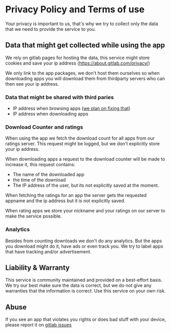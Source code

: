 
# Privacy Policy and Terms of use

Your privacy is important to us, that's why we try to collect only the data that we need
to provide the service to you.

## Data that might get collected while using the app

We rely on gitlab pages for hosting the data, this service might store cookies and save your ip address (https://about.gitlab.com/privacy/)

We only link to the app packages, we don't host them ourselves so when downloading apps you will download them from thirdparty servers who can then see your ip address.

### Data that might be shared with third paries

- IP address when browsing apps ([we plan on fixing that](https://gitlab.com/banana-hackers/store-db/-/issues/13))
- IP address when downloading apps

### Download Counter and ratings

When using the app we fetch the download count for all apps from our ratings server.
This request might be logged, but we don't explicitly store your ip address.

When downloading apps a request to the download counter will be made to increase it, this request contains: 
- The name of the downloaded app
- the time of the download
- The IP address of the user, but its not explicitly saved at the moment.

When fetching the ratings for an app the server gets the requested appname and the ip address but it is not explicitly saved.

When rating apps we store your nickname and your ratings on our server to make the service possible.

### Analytics

Besides from counting downloads we don't do any analytics.
But the apps you download might do it, have ads or even track you.
We try to label apps that have tracking and/or advertisement.

## Liability & Warranty

This service is community maintained and provided on a best-effort basis.
We try our best make sure the data is correct, but we do not give any warranties that the information is correct. Use this service on your own risk.

## Abuse

If you see an app that violates you rights or does bad stuff with your device, please report it on [gitlab issues](https://gitlab.com/banana-hackers/store-db/-/issues)
